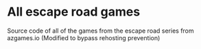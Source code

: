 # All escape road games
Source code of all of the games from the escape road series from azgames.io (Modified to bypass rehosting prevention)
